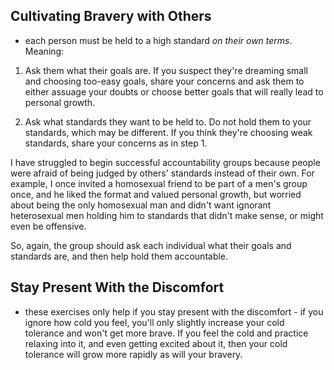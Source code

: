 ## Cultivating Bravery with Others
* each person must be held to a high standard _on their own terms_. Meaning:

1. Ask them what their goals are. If you suspect they're dreaming small and choosing too-easy goals, share your concerns and ask them to either assuage your doubts or choose better goals that will really lead to personal growth.

2. Ask what standards they want to be held to. Do not hold them to your standards, which may be different. If you think they're choosing weak standards, share your concerns as in step 1.

I have struggled to begin successful accountability groups because people were afraid of being judged by others' standards instead of their own. For example, I once invited a homosexual friend to be part of a men's group once, and he liked the format and valued personal growth, but worried about being the only homosexual man and didn't want ignorant heterosexual men holding him to standards that didn't make sense, or might even be offensive.

So, again, the group should ask each individual what their goals and standards are, and then help hold them accountable.

## Stay Present With the Discomfort

* these exercises only help if you stay present with the discomfort - if you ignore how cold you feel, you'll only slightly increase your cold tolerance and won't get more brave. If you feel the cold and practice relaxing into it, and even getting excited about it, then your cold tolerance will grow more rapidly as will your bravery.